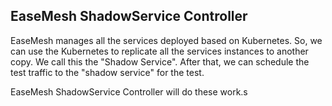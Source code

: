 ## EaseMesh ShadowService Controller

EaseMesh manages all the services deployed based on Kubernetes. So, we can use the Kubernetes to replicate all the services instances to another copy.
We call this the "Shadow Service". After that, we can schedule the test traffic to the "shadow service" for the test.

EaseMesh ShadowService Controller will do these work.s
